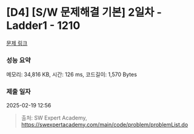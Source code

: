 # [D4] [S/W 문제해결 기본] 2일차 - Ladder1 - 1210 

[문제 링크](https://swexpertacademy.com/main/code/problem/problemDetail.do?contestProbId=AV14ABYKADACFAYh) 

### 성능 요약

메모리: 34,816 KB, 시간: 126 ms, 코드길이: 1,570 Bytes

### 제출 일자

2025-02-19 12:56



> 출처: SW Expert Academy, https://swexpertacademy.com/main/code/problem/problemList.do